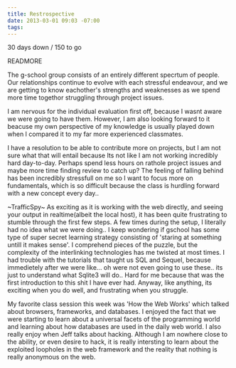 ```yaml
---
title: Restrospective
date: 2013-03-01 09:03 -07:00
tags:
---
```


30 days down / 150 to go

READMORE



The g-school group consists of an entirely different specrtum of people. Our relationships continue to evolve with each stressful endeavour, and we are getting to know eachother's strengths and weaknesses as we spend more time togethor struggling through project issues. 

I am nervous for the individual evaluation first off, because I wasnt aware we were going to have them. However, I am also looking forward to it beacuse my own perspective of my knowledge is usually played down when I compared it to my far more experienced classmates.

I have a resolution to be able to contribute more on projects, but I am not sure what that will entail because Its not like I am not working incredibly hard day-to-day. Perhaps spend less hours on rathole project issues and maybe more time finding review to catch up? The feeling of falling behind has been incredibly stressfull on me so I want to focus more on fundamentals, which is so difficult because the class is hurdling forward with a new concept every day..

~TrafficSpy~
As exciting as it is working with the web directly, and seeing your output in realtime(albeit the local host), it has been quite frustrating to stumble through the first few steps. A few times during the setup, I literally had no idea what we were doing.. I keep wondering if gschool has some type of super secret learning strategy consisting of 'staring at something untill it makes sense'. I comprehend pieces of the puzzle, but the complexity of the interlinking technologies has me twisted at most times. I had trouble with the tutorials that taught us SQL and Sequel, because immedietely after we were like... oh were not even going to use these.. its just to understand what Sqlite3 will do.. Hard for me because that was the first introduction to this shit I have ever had. Anyway, like anything, its exciting when you do well, and frustrating when you struggle. 

My favorite class session this week was 'How the Web Works' which talked about browsers, frameworks, and databases. I enjoyed the fact that we were starting to learn about a universal facets of the programming world and learning about how databases are used in the daily web world. I also really enjoy when Jeff talks about hacking. Although I am nowhere close to the ability, or even desire to hack, it is really intersting to learn about the exploited loopholes in the web framework and the reality that nothing is really anonymous on the web.



